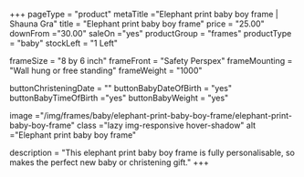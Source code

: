 +++
pageType = "product"
metaTitle ="Elephant print baby boy frame | Shauna Gra"
title = "Elephant print baby boy frame"
price = "25.00"
downFrom ="30.00"
saleOn ="yes"
productGroup = "frames"
productType = "baby"
stockLeft = "1 Left" 
 
frameSize = "8 by 6 inch" 
frameFront = "Safety Perspex" 
frameMounting = "Wall hung or free standing" 
frameWeight = "1000" 
 
buttonChristeningDate = "" 
buttonBabyDateOfBirth = "yes" 
buttonBabyTimeOfBirth ="yes" 
buttonBabyWeight = "yes" 
 
image ="/img/frames/baby/elephant-print-baby-boy-frame/elephant-print-baby-boy-frame"
class ="lazy img-responsive hover-shadow"
alt ="Elephant print baby boy frame"
 
description = "This elephant print baby boy frame is fully personalisable, so makes the perfect new baby or christening gift."
+++
